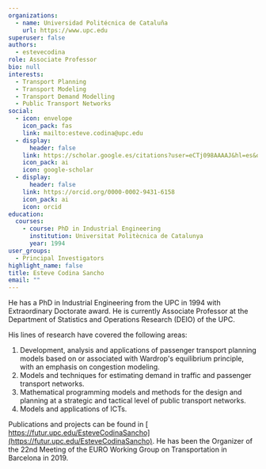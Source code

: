 ```yaml
---
organizations:
  - name: Universidad Politécnica de Cataluña
    url: https://www.upc.edu
superuser: false
authors:
  - estevecodina
role: Associate Professor
bio: null
interests:
  - Transport Planning
  - Transport Modeling
  - Transport Demand Modelling
  - Public Transport Networks
social:
  - icon: envelope
    icon_pack: fas
    link: mailto:esteve.codina@upc.edu
  - display:
      header: false
    link: https://scholar.google.es/citations?user=eCTj098AAAAJ&hl=es&oi=ao
    icon_pack: ai
    icon: google-scholar
  - display:
      header: false
    link: https://orcid.org/0000-0002-9431-6158
    icon_pack: ai
    icon: orcid
education:
  courses:
    - course: PhD in Industrial Engineering
      institution: Universitat Politècnica de Catalunya
      year: 1994
user_groups:
  - Principal Investigators
highlight_name: false
title: Esteve Codina Sancho
email: ""
---
```

He has a PhD in Industrial Engineering from the UPC in 1994 with Extraordinary Doctorate award. He is currently Associate Professor at the Department of Statistics and Operations Research (DEIO) of the UPC.

His lines of research have covered the following areas: 

1. Development, analysis and applications of passenger transport planning models based on or associated with Wardrop's equilibrium principle, with an emphasis on congestion modeling. 
2. Models and techniques for estimating demand in traffic and passenger transport networks.
3. Mathematical programming models and methods for the design and planning at a strategic and tactical level of public transport networks.
4. Models and applications of ICTs.

Publications and projects can be found in [ https://futur.upc.edu/EsteveCodinaSancho](https://futur.upc.edu/EsteveCodinaSancho). He has been the Organizer of the 22nd Meeting of the EURO Working Group on Transportation in Barcelona in 2019.